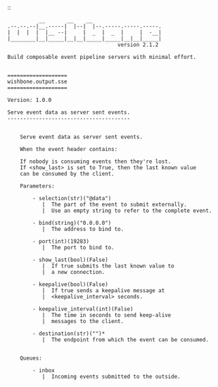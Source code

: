::

              __       __    __
    .--.--.--|__.-----|  |--|  |--.-----.-----.-----.
    |  |  |  |  |__ --|     |  _  |  _  |     |  -__|
    |________|__|_____|__|__|_____|_____|__|__|_____|
                                       version 2.1.2

    Build composable event pipeline servers with minimal effort.


    ===================
    wishbone.output.sse
    ===================

    Version: 1.0.0

    Serve event data as server sent events.
    ---------------------------------------


        Serve event data as server sent events.

        When the event header contains:

        If nobody is consuming events then they're lost.
        If <show_last> is set to True, then the last known value
        can be consumed by the client.

        Parameters:

            - selection(str)("@data")
               |  The part of the event to submit externally.
               |  Use an empty string to refer to the complete event.

            - bind(string)("0.0.0.0")
               |  The address to bind to.

            - port(int)(19283)
               |  The port to bind to.

            - show_last(bool)(False)
               |  If true submits the last known value to
               |  a new connection.

            - keepalive(bool)(False)
               |  If true sends a keepalive message at
               |  <keepalive_interval> seconds.

            - keepalive_interval(int)(False)
               |  The time in seconds to send keep-alive
               |  messages to the client.

            - destination(str)("")*
               |  The endpoint from which the event can be consumed.


        Queues:

            - inbox
               |  Incoming events submitted to the outside.


